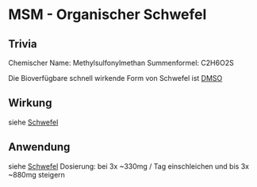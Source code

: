 # MSM - Organischer Schwefel 
## Trivia
Chemischer Name: Methylsulfonylmethan
Summenformel: C2H6O2S

Die Bioverfügbare schnell wirkende Form von Schwefel ist [DMSO](DMSO.md)

## Wirkung
siehe [Schwefel](../Elemente%20des%20Periodensystems/Schwefel.md)
## Anwendung
siehe [Schwefel](../Elemente%20des%20Periodensystems/Schwefel.md)
Dosierung: bei 3x ~330mg / Tag einschleichen und bis 3x ~880mg steigern